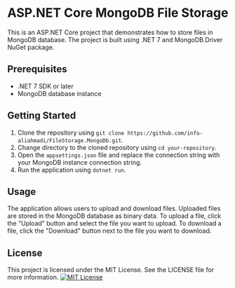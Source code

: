 # ASP.NET Core MongoDB File Storage

This is an ASP.NET Core project that demonstrates how to store files in MongoDB database. The project is built using .NET 7 and MongoDB.Driver NuGet package.

## Prerequisites
- .NET 7 SDK or later
- MongoDB database instance
## Getting Started
1. Clone the repository using `git clone https://github.com/info-aliahmadi/FileStorage.MongoDb.git`.
2. Change directory to the cloned repository using `cd your-repository`.
3. Open the `appsettings.json` file and replace the connection string with your MongoDB instance connection string.
4. Run the application using `dotnet run`.

## Usage

The application allows users to upload and download files. Uploaded files are stored in the MongoDB database as binary data. To upload a file, click the "Upload" button and select the file you want to upload. To download a file, click the "Download" button next to the file you want to download.

## License
This project is licensed under the MIT License. See the LICENSE file for more information.
[![MIT License](https://img.shields.io/badge/License-MIT-green.svg)](https://choosealicense.com/licenses/mit/)

